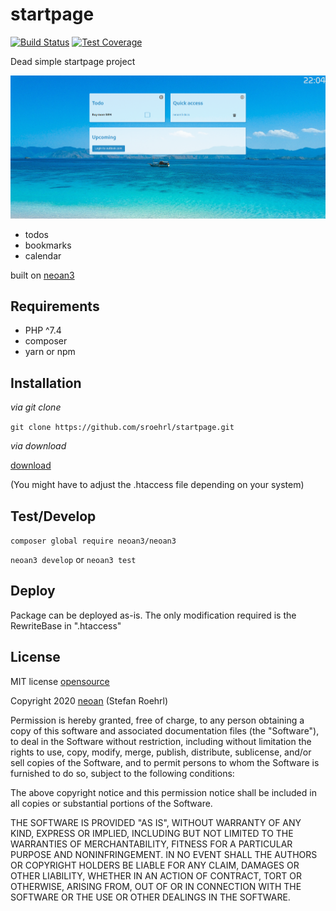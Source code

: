 # startpage
[![Build Status](https://travis-ci.com/sroehrl/startpage.svg?branch=master)](https://travis-ci.com/sroehrl/startpage)
[![Test Coverage](https://api.codeclimate.com/v1/badges/e39259dfb6b99a75c236/test_coverage)](https://codeclimate.com/github/sroehrl/startpage/test_coverage)

Dead simple startpage project 

![img](./asset/Capture.PNG)

- todos
- bookmarks
- calendar

built on [neoan3](http://neoan3.rocks/getting-started/) 

## Requirements

- PHP ^7.4 
- composer
- yarn or npm


## Installation


_via git clone_

`git clone https://github.com/sroehrl/startpage.git`

_via download_

[download](https://github.com/sroehrl/startpage/archive/master.zip)

(You might have to adjust the .htaccess file depending on your system)


## Test/Develop

`composer global require neoan3/neoan3`

`neoan3 develop` or `neoan3 test`

## Deploy

Package can be deployed as-is. The only modification required is the RewriteBase in ".htaccess"

## License

MIT license [opensource](https://opensource.org/licenses/MIT)

Copyright 2020 [neoan](http://neoan.us) (Stefan Roehrl) 

Permission is hereby granted, free of charge, to any person obtaining a copy of this software and associated documentation files (the "Software"), to deal in the Software without restriction, including without limitation the rights to use, copy, modify, merge, publish, distribute, sublicense, and/or sell copies of the Software, and to permit persons to whom the Software is furnished to do so, subject to the following conditions:

The above copyright notice and this permission notice shall be included in all copies or substantial portions of the Software.

THE SOFTWARE IS PROVIDED "AS IS", WITHOUT WARRANTY OF ANY KIND, EXPRESS OR IMPLIED, INCLUDING BUT NOT LIMITED TO THE WARRANTIES OF MERCHANTABILITY, FITNESS FOR A PARTICULAR PURPOSE AND NONINFRINGEMENT. IN NO EVENT SHALL THE AUTHORS OR COPYRIGHT HOLDERS BE LIABLE FOR ANY CLAIM, DAMAGES OR OTHER LIABILITY, WHETHER IN AN ACTION OF CONTRACT, TORT OR OTHERWISE, ARISING FROM, OUT OF OR IN CONNECTION WITH THE SOFTWARE OR THE USE OR OTHER DEALINGS IN THE SOFTWARE.


